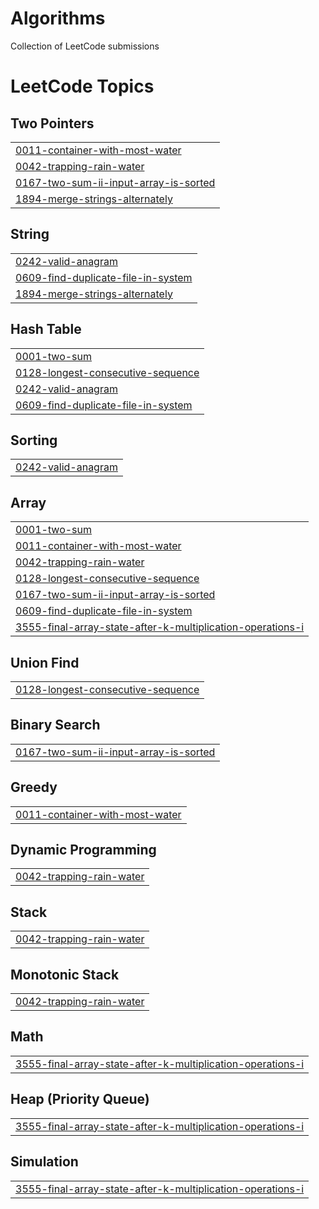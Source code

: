 # Algorithms
Collection of LeetCode submissions

<!---LeetCode Topics Start-->
# LeetCode Topics
## Two Pointers
|  |
| ------- |
| [0011-container-with-most-water](https://github.com/singh-vikrant/algorithms/tree/master/0011-container-with-most-water) |
| [0042-trapping-rain-water](https://github.com/singh-vikrant/algorithms/tree/master/0042-trapping-rain-water) |
| [0167-two-sum-ii-input-array-is-sorted](https://github.com/singh-vikrant/algorithms/tree/master/0167-two-sum-ii-input-array-is-sorted) |
| [1894-merge-strings-alternately](https://github.com/singh-vikrant/algorithms/tree/master/1894-merge-strings-alternately) |
## String
|  |
| ------- |
| [0242-valid-anagram](https://github.com/singh-vikrant/algorithms/tree/master/0242-valid-anagram) |
| [0609-find-duplicate-file-in-system](https://github.com/singh-vikrant/algorithms/tree/master/0609-find-duplicate-file-in-system) |
| [1894-merge-strings-alternately](https://github.com/singh-vikrant/algorithms/tree/master/1894-merge-strings-alternately) |
## Hash Table
|  |
| ------- |
| [0001-two-sum](https://github.com/singh-vikrant/algorithms/tree/master/0001-two-sum) |
| [0128-longest-consecutive-sequence](https://github.com/singh-vikrant/algorithms/tree/master/0128-longest-consecutive-sequence) |
| [0242-valid-anagram](https://github.com/singh-vikrant/algorithms/tree/master/0242-valid-anagram) |
| [0609-find-duplicate-file-in-system](https://github.com/singh-vikrant/algorithms/tree/master/0609-find-duplicate-file-in-system) |
## Sorting
|  |
| ------- |
| [0242-valid-anagram](https://github.com/singh-vikrant/algorithms/tree/master/0242-valid-anagram) |
## Array
|  |
| ------- |
| [0001-two-sum](https://github.com/singh-vikrant/algorithms/tree/master/0001-two-sum) |
| [0011-container-with-most-water](https://github.com/singh-vikrant/algorithms/tree/master/0011-container-with-most-water) |
| [0042-trapping-rain-water](https://github.com/singh-vikrant/algorithms/tree/master/0042-trapping-rain-water) |
| [0128-longest-consecutive-sequence](https://github.com/singh-vikrant/algorithms/tree/master/0128-longest-consecutive-sequence) |
| [0167-two-sum-ii-input-array-is-sorted](https://github.com/singh-vikrant/algorithms/tree/master/0167-two-sum-ii-input-array-is-sorted) |
| [0609-find-duplicate-file-in-system](https://github.com/singh-vikrant/algorithms/tree/master/0609-find-duplicate-file-in-system) |
| [3555-final-array-state-after-k-multiplication-operations-i](https://github.com/singh-vikrant/algorithms/tree/master/3555-final-array-state-after-k-multiplication-operations-i) |
## Union Find
|  |
| ------- |
| [0128-longest-consecutive-sequence](https://github.com/singh-vikrant/algorithms/tree/master/0128-longest-consecutive-sequence) |
## Binary Search
|  |
| ------- |
| [0167-two-sum-ii-input-array-is-sorted](https://github.com/singh-vikrant/algorithms/tree/master/0167-two-sum-ii-input-array-is-sorted) |
## Greedy
|  |
| ------- |
| [0011-container-with-most-water](https://github.com/singh-vikrant/algorithms/tree/master/0011-container-with-most-water) |
## Dynamic Programming
|  |
| ------- |
| [0042-trapping-rain-water](https://github.com/singh-vikrant/algorithms/tree/master/0042-trapping-rain-water) |
## Stack
|  |
| ------- |
| [0042-trapping-rain-water](https://github.com/singh-vikrant/algorithms/tree/master/0042-trapping-rain-water) |
## Monotonic Stack
|  |
| ------- |
| [0042-trapping-rain-water](https://github.com/singh-vikrant/algorithms/tree/master/0042-trapping-rain-water) |
## Math
|  |
| ------- |
| [3555-final-array-state-after-k-multiplication-operations-i](https://github.com/singh-vikrant/algorithms/tree/master/3555-final-array-state-after-k-multiplication-operations-i) |
## Heap (Priority Queue)
|  |
| ------- |
| [3555-final-array-state-after-k-multiplication-operations-i](https://github.com/singh-vikrant/algorithms/tree/master/3555-final-array-state-after-k-multiplication-operations-i) |
## Simulation
|  |
| ------- |
| [3555-final-array-state-after-k-multiplication-operations-i](https://github.com/singh-vikrant/algorithms/tree/master/3555-final-array-state-after-k-multiplication-operations-i) |
<!---LeetCode Topics End-->